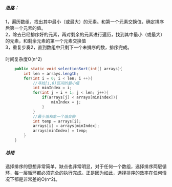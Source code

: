 ##### 思路：
1，遍历数组，找出其中最小（或最大）的元素。和第一个元素交换值，确定排序后第一个元素的值。<br>
2，除去已经排序好的元素，再对剩余的元素进行遍历，找到其中最小（或最大）的元素，和剩余元素的第一个元素交换值<br>
3，重复步奏2，直到数组中只剩下一个未排序的数，排序完成。<br>
<br>
时间复杂度O(n^2)
<br>
```Java
	public static void selectionSort(int[] arrays){
		int len = arrays.length;
		for(int i = 0; i < len; i ++){
			//寻找[i,0)区间的最小值
			int minIndex = i;
			for(int j = i + 1; j < len; j++){
				if(arrays[j] < arrays[minIndex]){
					minIndex = j;
				}
			}
			//最小值和第一个值交换
			int temp = arrays[i];
			arrays[i] = arrays[minIndex];
			arrays[minIndex] = temp;
		}
	}
```

##### 总结
选择排序的思想非常简单，缺点也非常明显，对于任何一个数组，选择排序两层循环，每一层循环都必须完全的执行完成。正是因为如此，选择排序的效率在任何情况下都是非常差的O(n^2)。
